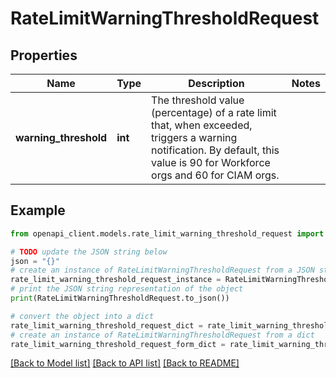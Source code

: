 # RateLimitWarningThresholdRequest



## Properties

Name | Type | Description | Notes
------------ | ------------- | ------------- | -------------
**warning_threshold** | **int** | The threshold value (percentage) of a rate limit that, when exceeded, triggers a warning notification. By default, this value is 90 for Workforce orgs and 60 for CIAM orgs. | 

## Example

```python
from openapi_client.models.rate_limit_warning_threshold_request import RateLimitWarningThresholdRequest

# TODO update the JSON string below
json = "{}"
# create an instance of RateLimitWarningThresholdRequest from a JSON string
rate_limit_warning_threshold_request_instance = RateLimitWarningThresholdRequest.from_json(json)
# print the JSON string representation of the object
print(RateLimitWarningThresholdRequest.to_json())

# convert the object into a dict
rate_limit_warning_threshold_request_dict = rate_limit_warning_threshold_request_instance.to_dict()
# create an instance of RateLimitWarningThresholdRequest from a dict
rate_limit_warning_threshold_request_form_dict = rate_limit_warning_threshold_request.from_dict(rate_limit_warning_threshold_request_dict)
```
[[Back to Model list]](../README.md#documentation-for-models) [[Back to API list]](../README.md#documentation-for-api-endpoints) [[Back to README]](../README.md)


